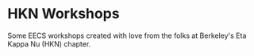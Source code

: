 # HKN Workshops

Some EECS workshops created with love from the folks at Berkeley's Eta Kappa Nu (HKN) chapter.
